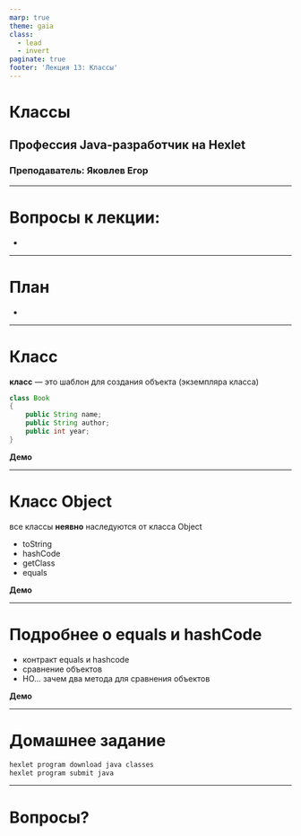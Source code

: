 ```yaml
---
marp: true
theme: gaia
class:
  - lead
  - invert
paginate: true
footer: 'Лекция 13: Классы'
---
```


# Классы
## Профессия Java-разработчик на Hexlet
### Преподаватель: Яковлев Егор
<!-- _color: white -->
<!-- _color: white -->

---

# Вопросы к лекции:

* 

---

# План

*  

---

# Класс

**класс** — это шаблон для создания объекта (экземпляра класса)

```java
class Book
{
    public String name;
    public String author;
    public int year;
}
```

**Демо**

---

# Класс Object

все классы **неявно** наследуются от класса Object

* toString
* hashCode
* getClass
* equals

**Демо**

---

# Подробнее о equals и hashCode

* контракт equals и hashcode
* сравнение объектов
* НО... зачем два метода для сравнения объектов

**Демо**

---

# Домашнее задание

```bash
hexlet program download java classes
hexlet program submit java
```

---

# Вопросы?

